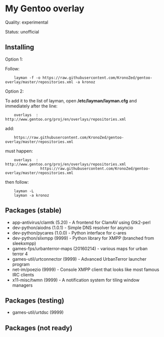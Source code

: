My Gentoo overlay
==================
Quality: experimental

Status: unofficial

Installing
---------
Option 1:

Follow:

        layman -f -o https://raw.githubusercontent.com/KronoZed/gentoo-overlay/master/repositories.xml -a kronoz


Option 2:

To add it to the list of layman, open **/etc/layman/layman.cfg** and immediately after the line:

        overlays  : http://www.gentoo.org/proj/en/overlays/repositories.xml

add:

        https://raw.githubusercontent.com/KronoZed/gentoo-overlay/master/repositories.xml

must happen:

        overlays  : http://www.gentoo.org/proj/en/overlays/repositories.xml
                    https://raw.githubusercontent.com/KronoZed/gentoo-overlay/master/repositories.xml

then follow:

        layman -L
        layman -a kronoz

Packages (stable)
---------
* app-antivirus/clamtk (5.20) - A frontend for ClamAV using Gtk2-perl
* dev-python/aiodns (1.0.1) - Simple DNS resolver for asyncio
* dev-python/pycares (1.0.0) - Python interface for c-ares
* dev-python/slixmpp (9999) - Python library for XMPP (branched from sleekxmpp)
* games-fps/urbanterror-maps (20160214) - various maps for urban terror 4
* games-util/urtconnector (9999) - Advanced UrbanTerror launcher program
* net-im/poezio (9999) - Console XMPP client that looks like most famous IRC clients
* x11-misc/twmn (9999) - A notification system for tiling window managers

Packages (testing)
---------
* games-util/urtdsc (9999)

Packages (not ready)
---------

